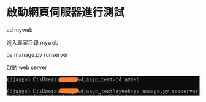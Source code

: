 # 啟動網頁伺服器進行測試

cd myweb

  進入專案目錄 myweb

py manage.py runserver 

  啟動 web server

![image](https://github.com/YueYue32/Django_Learning/blob/main/%E5%95%9F%E5%8B%95%E7%B6%B2%E9%A0%81%E4%BC%BA%E6%9C%8D%E5%99%A8%E9%80%B2%E8%A1%8C%E6%B8%AC%E8%A9%A6/1.png)
